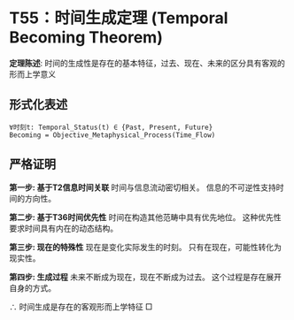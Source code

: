 # T55：时间生成定理 (Temporal Becoming Theorem)

**定理陈述**: 时间的生成性是存在的基本特征，过去、现在、未来的区分具有客观的形而上学意义

## 形式化表述
```
∀时刻t: Temporal_Status(t) ∈ {Past, Present, Future}
Becoming = Objective_Metaphysical_Process(Time_Flow)
```

## 严格证明

**第一步: 基于T2信息时间关联**
时间与信息流动密切相关。
信息的不可逆性支持时间的方向性。

**第二步: 基于T36时间优先性**
时间在构造其他范畴中具有优先地位。
这种优先性要求时间具有内在的动态结构。

**第三步: 现在的特殊性**
现在是变化实际发生的时刻。
只有在现在，可能性转化为现实性。

**第四步: 生成过程**
未来不断成为现在，现在不断成为过去。
这个过程是存在展开自身的方式。

∴ 时间生成是存在的客观形而上学特征 □